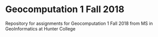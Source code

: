 # Geocomputation 1 Fall 2018

Repository for assignments for Geocomputation 1 Fall 2018 from MS in GeoInformatics at Hunter College